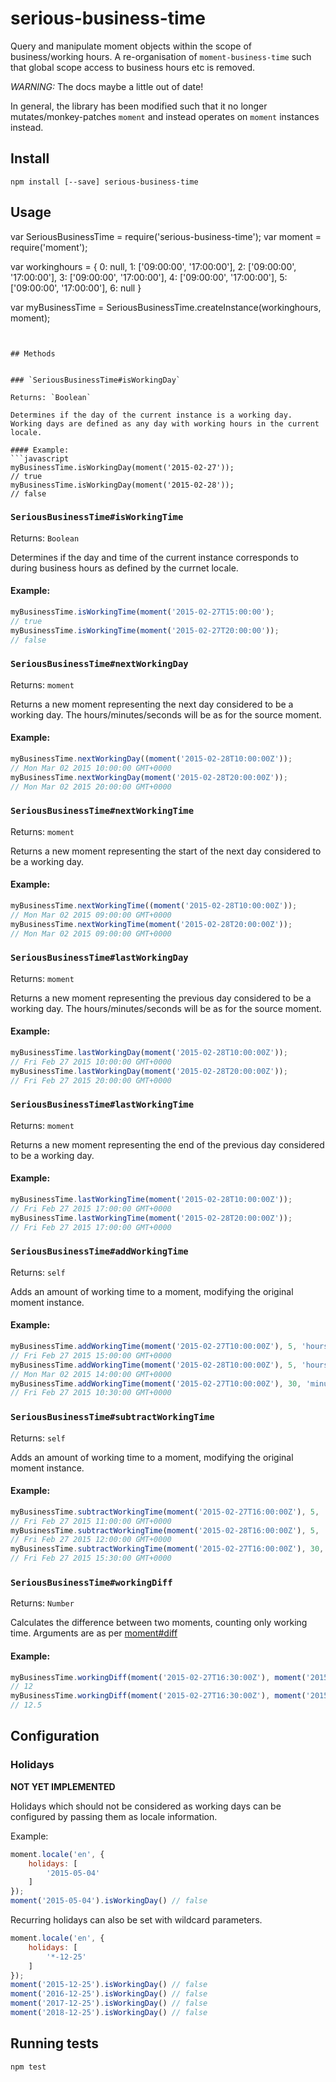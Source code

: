 # serious-business-time

Query and manipulate moment objects within the scope of business/working hours.
A re-organisation of `moment-business-time` such that global scope access to business hours etc 
is removed.

_WARNING:_ The docs maybe a little out of date!

In general, the library has been modified such that it no longer mutates/monkey-patches `moment` and
instead operates on `moment` instances instead.

## Install

```
npm install [--save] serious-business-time
```

## Usage

var SeriousBusinessTime = require('serious-business-time');
var moment = require('moment');

var workinghours = {
    0: null,
    1: ['09:00:00', '17:00:00'],
    2: ['09:00:00', '17:00:00'],
    3: ['09:00:00', '17:00:00'],
    4: ['09:00:00', '17:00:00'],
    5: ['09:00:00', '17:00:00'],
    6: null
}

var myBusinessTime = SeriousBusinessTime.createInstance(workinghours, moment);
```


## Methods


### `SeriousBusinessTime#isWorkingDay`

Returns: `Boolean`

Determines if the day of the current instance is a working day. Working days are defined as any day with working hours in the current locale.

#### Example:
```javascript
myBusinessTime.isWorkingDay(moment('2015-02-27'));
// true
myBusinessTime.isWorkingDay(moment('2015-02-28'));
// false
```

### `SeriousBusinessTime#isWorkingTime`

Returns: `Boolean`

Determines if the day and time of the current instance corresponds to during business hours as defined by the currnet locale.

#### Example:
```javascript
myBusinessTime.isWorkingTime(moment('2015-02-27T15:00:00');
// true
myBusinessTime.isWorkingTime(moment('2015-02-27T20:00:00'));
// false
```

### `SeriousBusinessTime#nextWorkingDay`

Returns: `moment`

Returns a new moment representing the next day considered to be a working day. The hours/minutes/seconds will be as for the source moment.

#### Example:
```javascript
myBusinessTime.nextWorkingDay((moment('2015-02-28T10:00:00Z'));
// Mon Mar 02 2015 10:00:00 GMT+0000
myBusinessTime.nextWorkingDay(moment('2015-02-28T20:00:00Z'));
// Mon Mar 02 2015 20:00:00 GMT+0000
```

### `SeriousBusinessTime#nextWorkingTime`

Returns: `moment`

Returns a new moment representing the start of the next day considered to be a working day.

#### Example:
```javascript
myBusinessTime.nextWorkingTime((moment('2015-02-28T10:00:00Z'));
// Mon Mar 02 2015 09:00:00 GMT+0000
myBusinessTime.nextWorkingTime(moment('2015-02-28T20:00:00Z'));
// Mon Mar 02 2015 09:00:00 GMT+0000
```

### `SeriousBusinessTime#lastWorkingDay`

Returns: `moment`

Returns a new moment representing the previous day considered to be a working day. The hours/minutes/seconds will be as for the source moment.

#### Example:
```javascript
myBusinessTime.lastWorkingDay(moment('2015-02-28T10:00:00Z'));
// Fri Feb 27 2015 10:00:00 GMT+0000
myBusinessTime.lastWorkingDay(moment('2015-02-28T20:00:00Z'));
// Fri Feb 27 2015 20:00:00 GMT+0000
```

### `SeriousBusinessTime#lastWorkingTime`

Returns: `moment`

Returns a new moment representing the end of the previous day considered to be a working day.

#### Example:
```javascript
myBusinessTime.lastWorkingTime(moment('2015-02-28T10:00:00Z'));
// Fri Feb 27 2015 17:00:00 GMT+0000
myBusinessTime.lastWorkingTime(moment('2015-02-28T20:00:00Z'));
// Fri Feb 27 2015 17:00:00 GMT+0000
```

### `SeriousBusinessTime#addWorkingTime`

Returns: `self`

Adds an amount of working time to a moment, modifying the original moment instance.

#### Example:
```javascript
myBusinessTime.addWorkingTime(moment('2015-02-27T10:00:00Z'), 5, 'hours');
// Fri Feb 27 2015 15:00:00 GMT+0000
myBusinessTime.addWorkingTime(moment('2015-02-28T10:00:00Z'), 5, 'hours');
// Mon Mar 02 2015 14:00:00 GMT+0000
myBusinessTime.addWorkingTime(moment('2015-02-27T10:00:00Z'), 30, 'minutes');
// Fri Feb 27 2015 10:30:00 GMT+0000

```

### `SeriousBusinessTime#subtractWorkingTime`

Returns: `self`

Adds an amount of working time to a moment, modifying the original moment instance.

#### Example:
```javascript
myBusinessTime.subtractWorkingTime(moment('2015-02-27T16:00:00Z'), 5, 'hours');
// Fri Feb 27 2015 11:00:00 GMT+0000
myBusinessTime.subtractWorkingTime(moment('2015-02-28T16:00:00Z'), 5, 'hours');
// Fri Feb 27 2015 12:00:00 GMT+0000
myBusinessTime.subtractWorkingTime(moment('2015-02-27T16:00:00Z'), 30, 'minutes');
// Fri Feb 27 2015 15:30:00 GMT+0000

```

### `SeriousBusinessTime#workingDiff`

Returns: `Number`

Calculates the difference between two moments, counting only working time. Arguments are as per [moment#diff](http://momentjs.com/docs/#/displaying/difference/)

#### Example:
```javascript
myBusinessTime.workingDiff(moment('2015-02-27T16:30:00Z'), moment('2015-02-26T12:00:00Z'), 'hours');
// 12
myBusinessTime.workingDiff(moment('2015-02-27T16:30:00Z'), moment('2015-02-26T12:00:00Z'), 'hours', true);
// 12.5
```

## Configuration

### Holidays

__NOT YET IMPLEMENTED__

Holidays which should not be considered as working days can be configured by passing them as locale information.

Example:

```javascript
moment.locale('en', {
    holidays: [
        '2015-05-04'
    ]
});
moment('2015-05-04').isWorkingDay() // false
```

Recurring holidays can also be set with wildcard parameters.

```javascript
moment.locale('en', {
    holidays: [
        '*-12-25'
    ]
});
moment('2015-12-25').isWorkingDay() // false
moment('2016-12-25').isWorkingDay() // false
moment('2017-12-25').isWorkingDay() // false
moment('2018-12-25').isWorkingDay() // false
```

## Running tests

```
npm test
```
